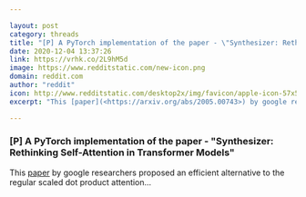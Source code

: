 ```yaml
---

layout: post
category: threads
title: "[P] A PyTorch implementation of the paper - \"Synthesizer: Rethinking Self-Attention in Transformer Models\""
date: 2020-12-04 13:37:26
link: https://vrhk.co/2L9hM5d
image: https://www.redditstatic.com/new-icon.png
domain: reddit.com
author: "reddit"
icon: http://www.redditstatic.com/desktop2x/img/favicon/apple-icon-57x57.png
excerpt: "This [paper](<https://arxiv.org/abs/2005.00743>) by google researchers proposed an efficient alternative to the regular scaled dot product attention..."

---
```


### [P] A PyTorch implementation of the paper - "Synthesizer: Rethinking Self-Attention in Transformer Models"

This [paper](<https://arxiv.org/abs/2005.00743>) by google researchers proposed an efficient alternative to the regular scaled dot product attention...